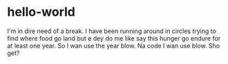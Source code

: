 # hello-world
I'm in dire need of a break. I have been running around in circles trying to find where food go land but e dey do me like say this hunger go endure for at least one year. So I wan use the year blow. Na code I wan use blow. Sho get? 

